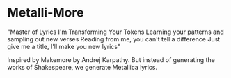 # Metalli-More
"Master of Lyrics I'm Transforming Your Tokens
Learning your patterns and sampling out new verses
Reading from me, you can't tell a difference
Just give me a title, I'll make you new lyrics"

Inspired by Makemore by Andrej Karpathy. But instead of generating the works of Shakespeare, we generate Metallica lyrics.


